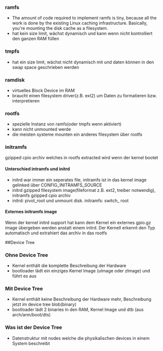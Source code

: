 ### ramfs

* The amount of code required to implement ramfs is tiny, because all the
work is done by the existing Linux caching infrastructure. Basically,
you're mounting the disk cache as a filesystem.  
* hat kein size limit, wächst dynamisch und kann wenn nicht kontrolliert den ganzen RAM füllen

### tmpfs

* hat ein size limit, wächst nicht dynamisch mit und daten können in den swap space geschrieben werden

### ramdisk

* virtuelles Block Device im RAM
* braucht einen filesystem driver(z.B. ext2) um Daten zu formatieren bzw. interpretieren

### rootfs
* spezielle Instanz von ramfs(oder tmpfs wenn aktiviert)
* kann nicht unmounted werde
* die meisten systeme mounten ein anderes filesystem über rootfs

### initramfs
gzipped cpio archiv welches in rootfs extracted wird wenn der kernel bootet

#### Unterschied intramfs und initrd
* initrd war immer ein seperates file, initramfs ist in das kernel image gelinked über CONFIG_INITRAMFS_SOURCE 
* initrd gzipped filesystem image(fileformat z.B. ext2, treiber notwendig), initramfs gzipped cpio archiv
* initrd: pivot_root und unmount disk. initramfs: switch_ root

#### Externes initramfs image
Wenn der kernel initrd support hat kann dem Kernel ein externes gpio.gz image übergeben werden anstatt einem initrd. Der Kernell erkennt den Typ automatisch und extrahiert das archiv in das rootfs

##Device Tree

### Ohne Device Tree
* Kernel enthält die komplette Beschreibung der Hardware
* bootloader lädt ein einziges Kernel Image (uImage oder zImage) und führt es aus

### Mit Device Tree
* Kernel enthält keine Beschreibung der Hardware mehr, Beschreibung jetzt im device tree blob(binary)
* bootloader lädt 2 binaries in den RAM, Kernel Image und dtb (aus arch/arm/boot/dts)

### Was ist der Device Tree
* Datenstruktur mit nodes welche die physikalischen devices in einem System beschreibt
 
